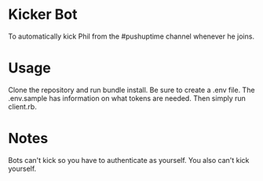 # Kicker Bot
To automatically kick Phil from the #pushuptime channel whenever he joins.

# Usage
Clone the repository and run bundle install. Be sure to create a .env file. The .env.sample has information on what tokens are needed. Then simply run client.rb.

# Notes
Bots can't kick so you have to authenticate as yourself. You also can't kick yourself.